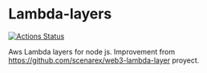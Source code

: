 # Lambda-layers

[![Actions Status](https://github.com/AlejoLovallo/Lamba-layers/workflows/Mongo%20trial/badge.svg)](https://github.com/AlejoLovallo/Lambda-layers/actions)


Aws Lambda layers for node js. Improvement from https://github.com/scenarex/web3-lambda-layer proyect.
